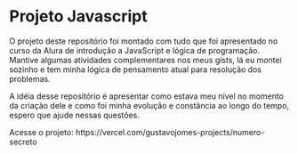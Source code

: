 # Projeto Javascript
O projeto deste repositório foi montado com tudo que foi apresentado no curso da Alura de introdução a JavaScript e lógica de programação.
Mantive algumas atividades complementares nos meus gists, lá eu montei sozinho e tem minha lógica de pensamento atual para resolução dos problemas.
<p>A idéia desse repositório é apresentar como estava meu nível no momento da criação dele e como foi minha evolução e constância ao longo do tempo, espero que ajude nessas questões.</p>
<p></p>
Acesse o projeto: https://vercel.com/gustavojomes-projects/numero-secreto
